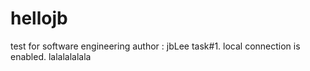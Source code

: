 # hellojb
test for software engineering
author : jbLee
task#1. local connection is enabled.
lalalalalala
